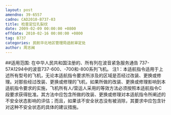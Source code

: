```yaml
---
layout: post
amendno: 39-6557
cadno: CAD2010-B737-03
title: 检查定位孔裂纹
date: 2009-02-09 00:00:00 +0800
effdate: 2010-02-16 00:00:00 +0800
tag: B737
categories: 民航华北地区管理局适航审定处
author: 周志闽
---
```


##适用范围:
在中华人民共和国注册的、所有列在波音紧急服务通告 737-57A1294中的波音737-600、-700和-800系列飞机。
注1：本适航指令适用于上述所有型号的飞机，无论本适航指令要求所涉及的区域是否经过改装、更换或修理。对那些经过改装、更换或修理的飞机，如果所做的改装、更换或修理影响到本适航指令要求的实施，飞机所有人/营运人采用的等效方法必须按照本适航指令C段要求获得批准。其方法中应包含所做的改装、更换或修理对本适航指令所阐述的不安全状态影响的评估；而且，如果该不安全状态没有被消除，其要求中应包含针对这种不安全状态的具体的建议措施。

